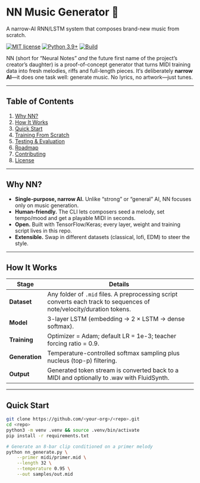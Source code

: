 # NN Music Generator 🎵
A narrow-AI RNN/LSTM system that composes brand-new music from scratch.

[![MIT license](https://img.shields.io/badge/license-MIT-blue.svg)](LICENSE)
[![Python 3.9+](https://img.shields.io/badge/python-3.9%20|%203.10-orange?logo=python)](#)
[![Build](https://github.com/<your-org>/<repo>/actions/workflows/ci.yml/badge.svg)](#)

NN (short for “Neural Notes” *and* the future first name of the project’s creator’s daughter) is a proof-of-concept generator that turns MIDI training data into fresh melodies, riffs and full-length pieces. It‘s deliberately **narrow AI**—it does one task well: generate music. No lyrics, no artwork—just tunes.

---

## Table of Contents
1. [Why NN?](#why-nn)
2. [How It Works](#how-it-works)
3. [Quick Start](#quick-start)
4. [Training From Scratch](#training-from-scratch)
5. [Testing & Evaluation](#testing--evaluation)
6. [Roadmap](#roadmap)
7. [Contributing](#contributing)
8. [License](#license)

---

## Why NN?
* **Single-purpose, narrow AI.** Unlike “strong” or “general” AI, NN focuses only on music generation.  
* **Human-friendly.** The CLI lets composers seed a melody, set tempo/mood and get a playable MIDI in seconds.  
* **Open.** Built with TensorFlow/Keras; every layer, weight and training script lives in this repo.  
* **Extensible.** Swap in different datasets (classical, lofi, EDM) to steer the style.

---

## How It Works

| Stage | Details |
|-------|---------|
| **Dataset** | Any folder of `.mid` files. A preprocessing script converts each track to sequences of note/velocity/duration tokens. |
| **Model** | 3-layer LSTM (embedding → 2 × LSTM → dense softmax). |
| **Training** | Optimizer = Adam; default LR = 1e-3; teacher forcing ratio = 0.9. |
| **Generation** | Temperature-controlled softmax sampling plus nucleus (top-p) filtering. |
| **Output** | Generated token stream is converted back to a MIDI and optionally to .wav with FluidSynth. |

---

## Quick Start
```bash
git clone https://github.com/<your-org>/<repo>.git
cd <repo>
python3 -m venv .venv && source .venv/bin/activate
pip install -r requirements.txt

# Generate an 8-bar clip conditioned on a primer melody
python nn_generate.py \
    --primer midi/primer.mid \
    --length 32 \
    --temperature 0.95 \
    --out samples/out.mid
